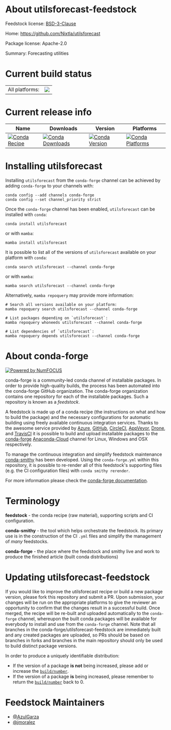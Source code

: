 About utilsforecast-feedstock
=============================

Feedstock license: [BSD-3-Clause](https://github.com/conda-forge/utilsforecast-feedstock/blob/main/LICENSE.txt)

Home: https://github.com/Nixtla/utilsforecast

Package license: Apache-2.0

Summary: Forecasting utilities

Current build status
====================


<table><tr><td>All platforms:</td>
    <td>
      <a href="https://dev.azure.com/conda-forge/feedstock-builds/_build/latest?definitionId=20210&branchName=main">
        <img src="https://dev.azure.com/conda-forge/feedstock-builds/_apis/build/status/utilsforecast-feedstock?branchName=main">
      </a>
    </td>
  </tr>
</table>

Current release info
====================

| Name | Downloads | Version | Platforms |
| --- | --- | --- | --- |
| [![Conda Recipe](https://img.shields.io/badge/recipe-utilsforecast-green.svg)](https://anaconda.org/conda-forge/utilsforecast) | [![Conda Downloads](https://img.shields.io/conda/dn/conda-forge/utilsforecast.svg)](https://anaconda.org/conda-forge/utilsforecast) | [![Conda Version](https://img.shields.io/conda/vn/conda-forge/utilsforecast.svg)](https://anaconda.org/conda-forge/utilsforecast) | [![Conda Platforms](https://img.shields.io/conda/pn/conda-forge/utilsforecast.svg)](https://anaconda.org/conda-forge/utilsforecast) |

Installing utilsforecast
========================

Installing `utilsforecast` from the `conda-forge` channel can be achieved by adding `conda-forge` to your channels with:

```
conda config --add channels conda-forge
conda config --set channel_priority strict
```

Once the `conda-forge` channel has been enabled, `utilsforecast` can be installed with `conda`:

```
conda install utilsforecast
```

or with `mamba`:

```
mamba install utilsforecast
```

It is possible to list all of the versions of `utilsforecast` available on your platform with `conda`:

```
conda search utilsforecast --channel conda-forge
```

or with `mamba`:

```
mamba search utilsforecast --channel conda-forge
```

Alternatively, `mamba repoquery` may provide more information:

```
# Search all versions available on your platform:
mamba repoquery search utilsforecast --channel conda-forge

# List packages depending on `utilsforecast`:
mamba repoquery whoneeds utilsforecast --channel conda-forge

# List dependencies of `utilsforecast`:
mamba repoquery depends utilsforecast --channel conda-forge
```


About conda-forge
=================

[![Powered by
NumFOCUS](https://img.shields.io/badge/powered%20by-NumFOCUS-orange.svg?style=flat&colorA=E1523D&colorB=007D8A)](https://numfocus.org)

conda-forge is a community-led conda channel of installable packages.
In order to provide high-quality builds, the process has been automated into the
conda-forge GitHub organization. The conda-forge organization contains one repository
for each of the installable packages. Such a repository is known as a *feedstock*.

A feedstock is made up of a conda recipe (the instructions on what and how to build
the package) and the necessary configurations for automatic building using freely
available continuous integration services. Thanks to the awesome service provided by
[Azure](https://azure.microsoft.com/en-us/services/devops/), [GitHub](https://github.com/),
[CircleCI](https://circleci.com/), [AppVeyor](https://www.appveyor.com/),
[Drone](https://cloud.drone.io/welcome), and [TravisCI](https://travis-ci.com/)
it is possible to build and upload installable packages to the
[conda-forge](https://anaconda.org/conda-forge) [Anaconda-Cloud](https://anaconda.org/)
channel for Linux, Windows and OSX respectively.

To manage the continuous integration and simplify feedstock maintenance
[conda-smithy](https://github.com/conda-forge/conda-smithy) has been developed.
Using the ``conda-forge.yml`` within this repository, it is possible to re-render all of
this feedstock's supporting files (e.g. the CI configuration files) with ``conda smithy rerender``.

For more information please check the [conda-forge documentation](https://conda-forge.org/docs/).

Terminology
===========

**feedstock** - the conda recipe (raw material), supporting scripts and CI configuration.

**conda-smithy** - the tool which helps orchestrate the feedstock.
                   Its primary use is in the construction of the CI ``.yml`` files
                   and simplify the management of *many* feedstocks.

**conda-forge** - the place where the feedstock and smithy live and work to
                  produce the finished article (built conda distributions)


Updating utilsforecast-feedstock
================================

If you would like to improve the utilsforecast recipe or build a new
package version, please fork this repository and submit a PR. Upon submission,
your changes will be run on the appropriate platforms to give the reviewer an
opportunity to confirm that the changes result in a successful build. Once
merged, the recipe will be re-built and uploaded automatically to the
`conda-forge` channel, whereupon the built conda packages will be available for
everybody to install and use from the `conda-forge` channel.
Note that all branches in the conda-forge/utilsforecast-feedstock are
immediately built and any created packages are uploaded, so PRs should be based
on branches in forks and branches in the main repository should only be used to
build distinct package versions.

In order to produce a uniquely identifiable distribution:
 * If the version of a package **is not** being increased, please add or increase
   the [``build/number``](https://docs.conda.io/projects/conda-build/en/latest/resources/define-metadata.html#build-number-and-string).
 * If the version of a package **is** being increased, please remember to return
   the [``build/number``](https://docs.conda.io/projects/conda-build/en/latest/resources/define-metadata.html#build-number-and-string)
   back to 0.

Feedstock Maintainers
=====================

* [@AzulGarza](https://github.com/AzulGarza/)
* [@jmoralez](https://github.com/jmoralez/)

